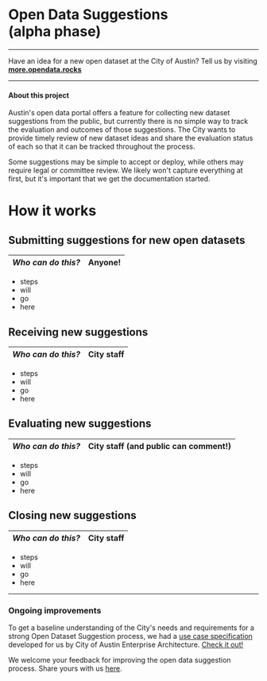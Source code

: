 # Open Data Suggestions <br/>(alpha phase)

***

Have an idea for a new open dataset at the City of Austin? Tell us by visiting [**more.opendata.rocks**](http://more.opendata.rocks)

***

#### About this project

Austin's open data portal offers a feature for collecting new dataset suggestions from the public, but currently there is no simple way to track the evaluation and outcomes of those suggestions. The City wants to provide timely review of new dataset ideas and share the evaluation status of each so that it can be tracked throughout the process.

Some suggestions may be simple to accept or deploy, while others may require legal or committee review. We likely won't capture everything at first, but it's important that we get the documentation started.

# How it works
## Submitting suggestions for new open datasets

| *Who can do this?* | Anyone! | 
|---|---|

- steps
- will
- go
- here

## Receiving new suggestions
| *Who can do this?* | City staff | 
|---|---|
- steps
- will
- go
- here

## Evaluating new suggestions 
| *Who can do this?* | City staff (and public can comment!)| 
|---|---|
- steps
- will
- go
- here

## Closing new suggestions
| *Who can do this?* | City staff | 
|---|---|
- steps
- will
- go
- here

***

### Ongoing improvements

To get a baseline understanding of the City's needs and requirements for a strong Open Dataset Suggestion process, we had a [use case specification](http://austinea.org/arch/pir/requestSuggestedModifiedDataSet/) developed for us by City of Austin Enterprise Architecture. [Check it out!](http://austinea.org/arch/pir/requestSuggestedModifiedDataSet/)

We welcome your feedback for improving the open data suggestion process. Share yours with us [here](https://github.com/cityofaustin/open-data-suggestions/issues/new).

